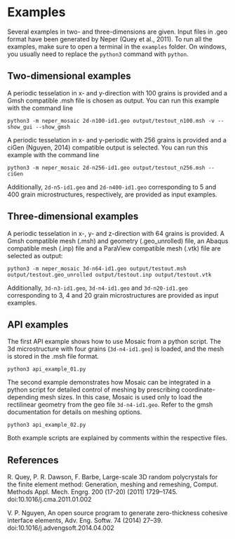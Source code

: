 # Examples

Several examples in two- and three-dimensions are given. Input files in .geo format have been generated by Neper (Quey et al., 2011). To run all the examples, make sure to open a terminal in the `examples` folder. On windows, you usually need to replace the `python3` command with `python`.


## Two-dimensional examples

A periodic tesselation in x- and y-direction with 100 grains is provided and a Gmsh compatible .msh file is chosen as output. You can run this example with the command line 

```
python3 -m neper_mosaic 2d-n100-id1.geo output/testout_n100.msh -v --show_gui --show_gmsh
```

A periodic tesselation in x- and y-periodic with 256 grains is provided and a ciGen (Nguyen, 2014) compatible output is selected. You can run this example with the command line 

```
python3 -m neper_mosaic 2d-n256-id1.geo output/testout_n256.msh --ciGen
```

Additionally, `2d-n5-id1.geo` and `2d-n400-id1.geo` corresponding to 5 and 400 grain microstructures, respectively, are provided as input examples.


## Three-dimensional examples

A periodic tesselation in x-, y- and z-direction with 64 grains is provided. A Gmsh compatible mesh (.msh) and geometry (.geo_unrolled) file, an Abaqus compatible mesh (.inp) file and a ParaView compatible mesh (.vtk) file are selected as output:

```
python3 -m neper_mosaic 3d-n64-id1.geo output/testout.msh output/testout.geo_unrolled output/testout.inp output/testout.vtk 
```

Additionally, `3d-n3-id1.geo`, `3d-n4-id1.geo` and `3d-n20-id1.geo` corresponding to 3, 4 and 20 grain microstructures are provided as input examples.


## API examples

The first API example shows how to use Mosaic from a python script. The 3d microstructure with four grains (`3d-n4-id1.geo`) is loaded, and the mesh is stored in the .msh file format.

```
python3 api_example_01.py
```

The second example demonstrates how Mosaic can be integrated in a python script for detailed control of meshing by prescribing coordinate-depending mesh sizes. In this case, Mosaic is used only to load the rectilinear geometry from the geo file `3d-n4-id1.geo`. Refer to the gmsh documentation for details on meshing options.

```
python3 api_example_02.py
```

Both example scripts are explained by comments within the respective files.


## References

R. Quey, P. R. Dawson, F. Barbe, Large-scale 3D random polycrystals for the finite element method: Generation, meshing and remeshing, Comput. Methods Appl. Mech. Engrg. 200 (17-20) (2011) 1729–1745. doi:10.1016/j.cma.2011.01.002

V. P. Nguyen, An open source program to generate zero-thickness cohesive interface elements, Adv. Eng. Softw. 74 (2014) 27–39. doi:10.1016/j.advengsoft.2014.04.002

